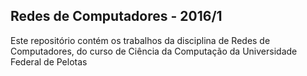 ## Redes de Computadores - 2016/1

Este repositório contém os trabalhos da disciplina de Redes de Computadores, do curso
de Ciência da Computação da Universidade Federal de Pelotas
